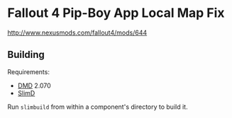 Fallout 4 Pip-Boy App Local Map Fix
===================================

http://www.nexusmods.com/fallout4/mods/644

Building
--------

Requirements:

- [DMD](http://dlang.org/) 2.070
- [SlimD](https://github.com/CyberShadow/SlimD)

Run `slimbuild` from within a component's directory to build it.
